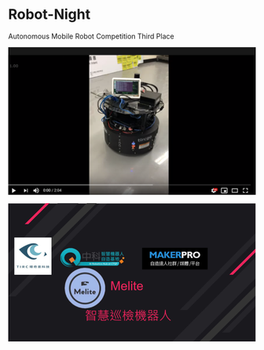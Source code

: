 # Robot-Night
Autonomous Mobile Robot Competition Third Place

[![ScreenShot](youtube.png)](https://www.youtube.com/embed/o3ee7q3bmKg)

[![ScreenShot](ppt.png)](https://github.com/JUN-HAN-CHEN/Robot-Night/blob/master/Melite_Final_Demo.pdf)
